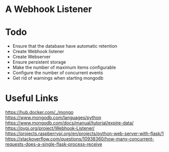 # A Webhook Listener

# Todo

* Ensure that the database have automatic retention
* Create Webhook listener
* Create Webserver
* Ensure persistent storage
* Make the number of maximum items configurable
* Configure the number of concurrent events
* Get rid of warnings when starting mongodb

# Useful Links
https://hub.docker.com/_/mongo
https://www.mongodb.com/languages/python
https://www.mongodb.com/docs/manual/tutorial/expire-data/
https://pypi.org/project/Webhook-Listener/
https://projects.raspberrypi.org/en/projects/python-web-server-with-flask/1
https://stackoverflow.com/questions/10938360/how-many-concurrent-requests-does-a-single-flask-process-receive

